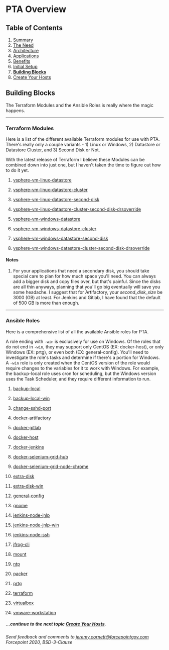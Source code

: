 # PTA Overview

## Table of Contents

1. [Summary](README.md)
1. [The Need](the_need.md)
1. [Architecture](architecture.md)
1. [Applications](applications.md)
1. [Benefits](benefits.md)
1. [Initial Setup](initial_setup.md)
1. __[Building Blocks](building_blocks.md)__
1. [Create Your Hosts](create_your_hosts.md)

## Building Blocks

The Terraform Modules and the Ansible Roles is really where the magic happens.

---

### Terraform Modules

Here is a list of the different available Terraform modules for use with PTA. There's really only a couple
variants - 1) Linux or Windows, 2) Datastore or Datastore Cluster, and 3) Second Disk or Not.

With the latest release of Terraform I believe these Modules can be combined down into just one,
but I haven't taken the time to figure out how to do it yet.

1. [vsphere-vm-linux-datastore](https://github.com/Forcepoint/fp-pta-terraform-vsphere-vm-linux-datastore)

1. [vsphere-vm-linux-datastore-cluster](https://github.com/Forcepoint/fp-pta-terraform-vsphere-vm-linux-datastore-cluster)

1. [vsphere-vm-linux-datastore-second-disk](https://github.com/Forcepoint/fp-pta-terraform-vsphere-vm-linux-datastore-second-disk)

1. [vsphere-vm-linux-datastore-cluster-second-disk-drsoverride](https://github.com/Forcepoint/fp-pta-terraform-vsphere-vm-linux-datastore-cluster-second-disk-drsoverride)

1. [vsphere-vm-windows-datastore](https://github.com/Forcepoint/fp-pta-terraform-vsphere-vm-windows-datastore)
  
1. [vsphere-vm-windows-datastore-cluster](https://github.com/Forcepoint/fp-pta-terraform-vsphere-vm-windows-datastore-cluster)

1. [vsphere-vm-windows-datastore-second-disk](https://github.com/Forcepoint/fp-pta-terraform-vsphere-vm-windows-datastore-second-disk)

1. [vsphere-vm-windows-datastore-cluster-second-disk-drsoverride](https://github.com/Forcepoint/fp-pta-terraform-vsphere-vm-windows-datastore-cluster-second-disk-drsoverride)

#### Notes

1. For your applications that need a secondary disk, you should take special care to plan for how
much space you'll need. You can always add a bigger disk and copy files over, but that's painful.
Since the disks are all thin anyways, planning that you'll go big eventually will save you some headache.
I suggest that for Artifactory, your _second_disk_size_ be 3000 (GB) at least. For Jenkins and Gitlab, I have found
that the default of 500 GB is more than enough.

---

### Ansible Roles

Here is a comprehensive list of all the available Ansible roles for PTA.

A role ending with `-win` is exclusively for use on Windows. Of the roles that do not end in `-win`,
they may support only CentOS (EX: docker-host), or only Windows (EX: prtg), or even both (EX: general-config). 
You'll need to investigate the role's tasks and determine if there's a portion for Windows. 
A `-win` role is only created when the CentOS version of the role would require changes to the 
variables for it to work with Windows. For example, the backup-local role uses cron for scheduling,
but the Windows version uses the Task Scheduler, and they require different information to run.

1. [backup-local](https://github.com/Forcepoint/fp-pta-ansible-backup-local)

1. [backup-local-win](https://github.com/Forcepoint/fp-pta-ansible-backup-local-win)

1. [change-sshd-port](https://github.com/Forcepoint/fp-pta-ansible-change-sshd-port)

1. [docker-artifactory](https://github.com/Forcepoint/fp-pta-ansible-docker-artifactory)

1. [docker-gitlab](https://github.com/Forcepoint/fp-pta-ansible-docker-gitlab)

1. [docker-host](https://github.com/Forcepoint/fp-pta-ansible-docker-host)

1. [docker-jenkins](https://github.com/Forcepoint/fp-pta-ansible-docker-jenkins)

1. [docker-selenium-grid-hub](https://github.com/Forcepoint/fp-pta-ansible-docker-selenium-grid-hub)

1. [docker-selenium-grid-node-chrome](https://github.com/Forcepoint/fp-pta-ansible-docker-selenium-grid-node-chrome)

1. [extra-disk](https://github.com/Forcepoint/fp-pta-ansible-extra-disk)

1. [extra-disk-win](https://github.com/Forcepoint/fp-pta-ansible-extra-disk-win)

1. [general-config](https://github.com/Forcepoint/fp-pta-ansible-general-config)

1. [gnome](https://github.com/Forcepoint/fp-pta-ansible-gnome)

1. [jenkins-node-jnlp](https://github.com/Forcepoint/fp-pta-ansible-jenkins-node-jnlp)

1. [jenkins-node-jnlp-win](https://github.com/Forcepoint/fp-pta-ansible-jenkins-node-jnlp-win)

1. [jenkins-node-ssh](https://github.com/Forcepoint/fp-pta-ansible-jenkins-node-ssh)

1. [jfrog-cli](https://github.com/Forcepoint/fp-pta-ansible-jfrog-cli)

1. [mount](https://github.com/Forcepoint/fp-pta-ansible-mount)

1. [ntp](https://github.com/Forcepoint/fp-pta-ansible-ntp)

1. [packer](https://github.com/Forcepoint/fp-pta-ansible-packer)

1. [prtg](https://github.com/Forcepoint/fp-pta-ansible-prtg)

1. [terraform](https://github.com/Forcepoint/fp-pta-ansible-terraform)

1. [virtualbox](https://github.com/Forcepoint/fp-pta-ansible-virtualbox)

1. [vmware-workstation](https://github.com/Forcepoint/fp-pta-ansible-vmware-workstation)

##### ...continue to the next topic [Create Your Hosts](create_your_hosts.md).

_Send feedback and comments to [jeremy.cornett@forcepointgov.com](mailto:jeremy.cornett@forcepointgov.com) Forcepoint 2020, BSD-3-Clause_
